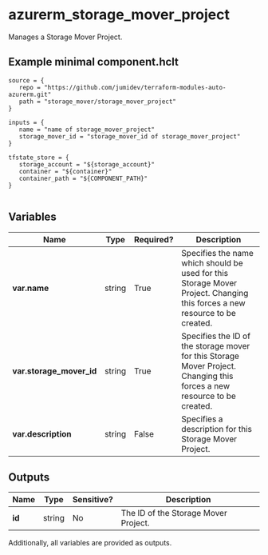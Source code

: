 # azurerm_storage_mover_project

Manages a Storage Mover Project.

## Example minimal component.hclt

```hcl
source = {
   repo = "https://github.com/jumidev/terraform-modules-auto-azurerm.git" 
   path = "storage_mover/storage_mover_project" 
}

inputs = {
   name = "name of storage_mover_project" 
   storage_mover_id = "storage_mover_id of storage_mover_project" 
}

tfstate_store = {
   storage_account = "${storage_account}" 
   container = "${container}" 
   container_path = "${COMPONENT_PATH}" 
}


```

## Variables

| Name | Type | Required? |  Description |
| ---- | ---- | --------- |  ----------- |
| **var.name** | string | True | Specifies the name which should be used for this Storage Mover Project. Changing this forces a new resource to be created. | 
| **var.storage_mover_id** | string | True | Specifies the ID of the storage mover for this Storage Mover Project. Changing this forces a new resource to be created. | 
| **var.description** | string | False | Specifies a description for this Storage Mover Project. | 



## Outputs

| Name | Type | Sensitive? | Description |
| ---- | ---- | --------- | --------- |
| **id** | string | No  | The ID of the Storage Mover Project. | 

Additionally, all variables are provided as outputs.
